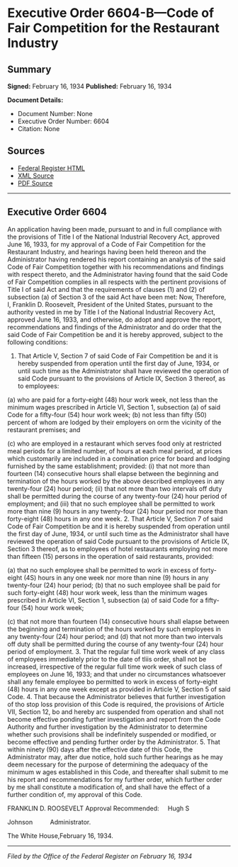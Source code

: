# Executive Order 6604-B—Code of Fair Competition for the Restaurant Industry

## Summary

**Signed:** February 16, 1934
**Published:** February 16, 1934

**Document Details:**
- Document Number: None
- Executive Order Number: 6604
- Citation: None

## Sources
- [Federal Register HTML](https://www.presidency.ucsb.edu/documents/executive-order-6604-b-code-fair-competition-for-the-restaurant-industry)
- [XML Source](None)
- [PDF Source](None)

---

## Executive Order 6604

An application having been made, pursuant to and in full compliance with the provisions of Title I of the National Industrial Recovery Act, approved June 16, 1933, for my approval of a Code of Fair Competition for the Restaurant Industry, and hearings having been held thereon and the Administrator having rendered his report containing an analysis of the said Code of Fair Competition together with his recommendations and findings with respect thereto, and the Administrator having found that the said Code of Fair Competition complies in all respects with the pertinent provisions of Title I of said Act and that the requirements of clauses (1) and (2) of subsection (a) of Section 3 of the said Act have been met:
Now, Therefore, I, Franklin D. Roosevelt, President of the United States, pursuant to the authority vested in me by Title I of the National Industrial Recovery Act, approved June 16, 1933, and otherwise, do adopt and approve the report, recommendations and findings of the Administrator and do order that the said Code of Fair Competition be and it is hereby approved, subject to the following conditions:
1. That Article V, Section 7 of said Code of Fair Competition be and it is hereby suspended from operation until the first day of June, 1934, or until such time as the Administrator shall have reviewed the operation of said Code pursuant to the provisions of Article IX, Section 3 thereof, as to employees:

(a) who are paid for a forty-eight (48) hour work week, not less than the minimum wages prescribed in Article VI, Section 1, subsection (a) of said Code for a fifty-four (54) hour work week;
(b) not less than fifty (50) percent of whom are lodged by their employers on orm the vicinity of the restaurant premises; and

(c) who are employed in a restaurant which serves food only at restricted meal periods for a limited number, of hours at each meal period, at prices which customarily are included in a combination price for board and lodging furnished by the same establishment; provided:
    (i) that not more than fourteen (14) consecutive hours shall elapse between the beginning and termination of the hours worked by the above described employees in any twenty-four (24) hour period;
    (ii) that not more than two intervals off duty shall be permitted during the course of any twenty-four (24) hour period of employment; and
    (iii) that no such employee shall be permitted to work more than nine (9) hours in any twenty-four (24) hour period nor more than forty-eight (48) hours in any one week.
2. That Article V, Section 7 of said Code of Fair Competition be and it is hereby suspended from operation until the first day of June, 1934, or until such time as the Administrator shall have reviewed the operation of said Code pursuant to the provisions of Article IX, Section 3 thereof, as to employees of hotel restaurants employing not more than fifteen (15) persons in the operation of said restaurants, provided:

(a) that no such employee shall be permitted to work in excess of forty-eight (4S) hours in any one week nor more than nine (9) hours in any twenty-four (24) hour period;
(b) that no such employee shall be paid for such forty-eight (48) hour work week, less than the minimum wages prescribed in Article VI, Section 1, subsection (a) of said Code for a fifty-four (54) hour work week;

(c) that not more than fourteen (14) consecutive hours shall elapse between the beginning and termination of the hours worked by such employees in any twenty-four (24) hour period; and
(d) that not more than two intervals off duty shall be permitted during the course of any twenty-four (24) hour period of employment.
3. That the regular full time work week of any class of employees immediately prior to the date of tliis order, shall not be increased, irrespective of the regular full time work week of such class of employees on June 16, 1933; and that under no circumstances whatsoever shall any female employee bo permitted to work in excess of forty-eight (48) hours in any one week except as provided in Article V, Section 5 of said Code.
4. That because the Administrator believes that further investigation of tho stop loss provision of this Code is required, the provisions of Article VII, Section 12, bo and hereby arc suspended from operation and shall not become effective ponding further investigation and report from the Code Authority and further investigation by the Administrator to determine whether such provisions shall be indefinitely suspended or modified, or become effective and pending further order by the Administrator.
5. That within ninety (90) days after the effective date of this Code, the Administrator may, after due notice, hold such further hearings as he may deem necessary for the purpose of determining the adequacy of the minimum w ages established in this Code, and thereafter shall submit to me his report and recommendations for my further order, which further order by me shall constitute a modification of, and shall have the effect of a further condition of, my approval of this Code.

FRANKLIN D. ROOSEVELT
Approval Recommended:     Hugh S 

Johnson          Administrator.

The White House,February 16, 1934.

---

*Filed by the Office of the Federal Register on February 16, 1934*
